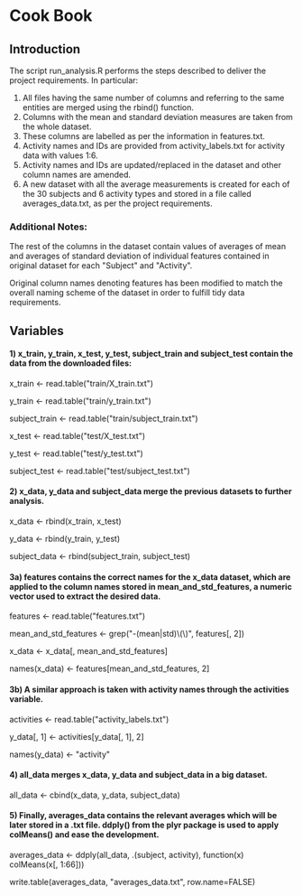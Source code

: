 # Cook Book
## Introduction
The script run_analysis.R performs the steps described to deliver the project requirements. In particular:

1. All files having the same number of columns and referring to the same entities are merged using the rbind() function.
2. Columns with the mean and standard deviation measures are taken from the whole dataset.
3. These columns are labelled as per the information in features.txt.
4. Activity names and IDs are provided from activity_labels.txt for activity data with values 1:6.
5. Activity names and IDs are updated/replaced in the dataset and other column names are amended.
6. A new dataset with all the average measurements is created for each of the 30 subjects and 6 activity types and stored in a file called averages_data.txt, as per the project requirements.

### Additional Notes:
The rest of the columns in the dataset contain values of averages of mean and averages of standard deviation of individual features contained in original dataset for each "Subject" and "Activity".

Original column names denoting features has been modified to match the overall naming scheme of the dataset in order to fulfill tidy data requirements.

## Variables

#### 1) x_train, y_train, x_test, y_test, subject_train and subject_test contain the data from the downloaded files:

x_train <- read.table("train/X_train.txt")

y_train <- read.table("train/y_train.txt")

subject_train <- read.table("train/subject_train.txt")

x_test <- read.table("test/X_test.txt")

y_test <- read.table("test/y_test.txt")

subject_test <- read.table("test/subject_test.txt")

#### 2) x_data, y_data and subject_data merge the previous datasets to further analysis.

x_data <- rbind(x_train, x_test)

y_data <- rbind(y_train, y_test)

subject_data <- rbind(subject_train, subject_test)

#### 3a) features contains the correct names for the x_data dataset, which are applied to the column names stored in mean_and_std_features, a numeric vector used to extract the desired data.
 
features <- read.table("features.txt")

mean_and_std_features <- grep("-(mean|std)\\(\\)", features[, 2])

x_data <- x_data[, mean_and_std_features]

names(x_data) <- features[mean_and_std_features, 2]

#### 3b) A similar approach is taken with activity names through the activities variable.

activities <- read.table("activity_labels.txt")

y_data[, 1] <- activities[y_data[, 1], 2]

names(y_data) <- "activity"

#### 4) all_data merges x_data, y_data and subject_data in a big dataset.

all_data <- cbind(x_data, y_data, subject_data)

#### 5) Finally, averages_data contains the relevant averages which will be later stored in a .txt file. ddply() from the plyr package is used to apply colMeans() and ease the development.

averages_data <- ddply(all_data, .(subject, activity), function(x) colMeans(x[, 1:66]))

write.table(averages_data, "averages_data.txt", row.name=FALSE)
